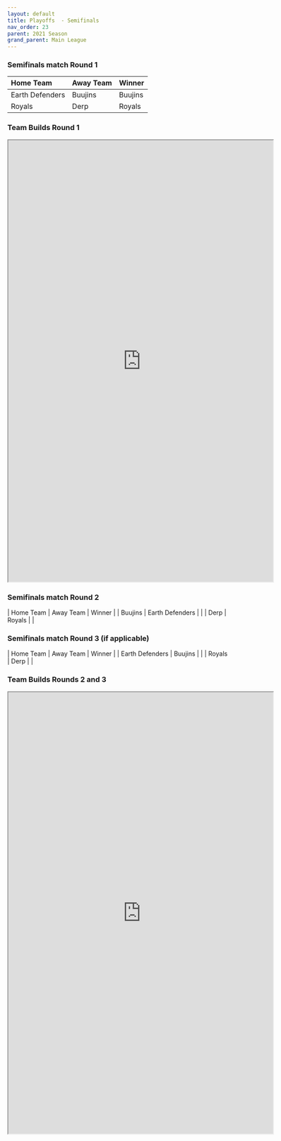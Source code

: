 ```yaml
---
layout: default
title: Playoffs  - Semifinals
nav_order: 23
parent: 2021 Season
grand_parent: Main League
---
```


### Semifinals match Round 1

| Home Team       | Away Team | Winner  |
|:----------------|:----------|:--------|
| Earth Defenders | Buujins   | Buujins |
| Royals          | Derp      | Royals  |



### Team Builds Round 1

<iframe width=600 height=1000 scrolling="yes" src="https://docs.google.com/document/d/e/2PACX-1vQNOyJhLz3TIL9ZUCZ0ti5x0L0sWhHDMOScKyXkDaXmvaEwaAzNrCHLxxVeTYvSJq4dy5QO5rZ3YoEU/pub?embedded=true"></iframe>

### Semifinals match Round 2

|  Home Team            | Away Team        | Winner          |
| Buujins | Earth Defenders    |        |
| Derp          | Royals      |        |




### Semifinals match Round 3 (if applicable)

|  Home Team            | Away Team        | Winner          |
| Earth Defenders | Buujins   |  |
| Royals          | Derp      |   |



### Team Builds Rounds 2 and 3

<iframe width=600 height=1000 scrolling="yes" src="https://docs.google.com/document/d/e/2PACX-1vSLd_kGbxFgczM8Pt6k9vQ16sCilTDV0K1UCvSbDkwQw7KyyWowon7QPJN_wH7Xm80bEw_qFS5IVXnS/pub?embedded=true"></iframe>